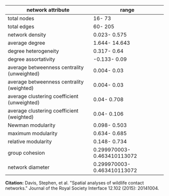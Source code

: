 network attribute|range
---|---
total nodes|16- 73
total edges|60- 205
network density|0.023- 0.575
average degree|1.644- 14.643
degree heterogeneity|0.317- 0.64
degree assortativity|-0.133- 0.09
average betweenness centrality (unweighted)|0.004- 0.03
average betweenness centrality (weighted)|0.004- 0.03
average clustering coefficient (unweighted)|0.04- 0.708
average clustering coefficient (weighted)|0.04- 0.106
Newman modularity|0.098- 0.503
maximum modularity|0.634- 0.685
relative modularity|0.148- 0.734
group cohesion|0.299970003- 0.463410113072
network diameter|0.299970003- 0.463410113072
**Citation:** Davis, Stephen, et al. "Spatial analyses of wildlife contact networks." Journal of the Royal Society Interface 12.102 (2015): 20141004.